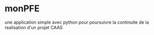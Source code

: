 # monPFE
une application simple avec python pour poursuivre la continuite de la realisation d'un projet CAAS
